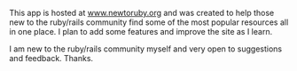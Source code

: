 This app is hosted at www.newtoruby.org and was created to help those new to the ruby/rails community find some of the most popular resources all in one place. I plan to add some features and improve the site as I learn.

I am new to the ruby/rails community myself and very open to suggestions and feedback. Thanks.